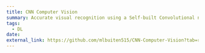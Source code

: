 ```yaml
---
title: CNN Computer Vision
summary: Accurate visual recognition using a Self-built Convolutional neural network(CNN) and ResNet50
tags:
  - DL
date: 
external_link: https://github.com/mlbuiten515/CNN-Computer-Vision?tab=readme-ov-file
---
```

